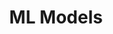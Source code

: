 ---
layout: posts
title: "ML Models"
permalink: /machine_learning_models/
header:
  overlay_image: "/images/vectors3.png"
---
